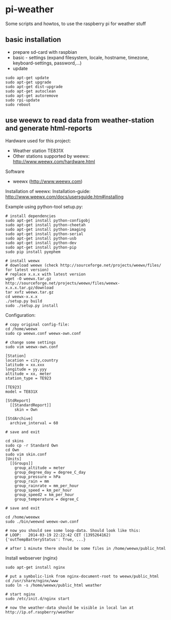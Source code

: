 # pi-weather

Some scripts and howtos, to use the raspberry pi for weather stuff

## basic installation

* prepare sd-card with raspbian
* basic - settings (expand filesystem, locale, hostname, timezone, keyboard-settings, password,...)
* update

```
sudo apt-get update
sudo apt-get upgrade
sudo apt-get dist-upgrade
sudo apt-get autoclean
sudo apt-get autoremove
sudo rpi-update
sudo reboot
```

## use weewx to read data from weather-station and generate html-reports

Hardware used for this project:
- Weather station TE831X
- Other stations supported by weewx: http://www.weewx.com/hardware.html

Software
- weewx (http://www.weewx.com)

Installation of weewx:
Installation-guide: http://www.weewx.com/docs/usersguide.htm#installing

Example using python-tool setup.py:
```
# install dependencies
sudo apt-get install python-configobj
sudo apt-get install python-cheetah
sudo apt-get install python-imaging
sudo apt-get install python-serial
sudo apt-get install python-usb
sudo apt-get install python-dev
sudo apt-get install python-pip
sudo pip install pyephem

# install weewx
# download weewx (check http://sourceforge.net/projects/weewx/files/ for latest version)
# replace x.x.x with latest version
wget -O weewx.tar.gz http://sourceforge.net/projects/weewx/files/weewx-x.x.x.tar.gz/download
tar xvfz weewx.tar.gz
cd weewx-x.x.x
./setup.py build
sudo ./setup.py install
```
Configuration:

```
# copy original config-file:
cd /home/weewx
sudo cp weewx.conf weewx-own.conf

# change some settings
sudo vim weewx-own.conf

[Station]
location = city,country
latitude = xx.xxx
longitude = yy.yyy
altitude = xx, meter
station_type = TE923

[TE923]
model = TE831X

[StdReport]
  [[StandardReport]]
    skin = Own

[StdArchive]
  archive_interval = 60

# save and exit

cd skins
sudo cp -r Standard Own
cd Own
sudo vim skin.conf
[Units]
  [[Groups]]
    group_altitude = meter
    group_degree_day = degree_C_day
    group_pressure = hPa
    group_rain = mm
    group_rainrate = mm_per_hour
    group_speed = km_per_hour
    group_speed2 = km_per_hour
    group_temperature = degree_C

# save and exit

cd /home/weeewx
sudo ./bin/weewxd weewx-own.conf

# now you should see some loop-data. Should look like this:
# LOOP:   2014-03-19 22:22:42 CET (1395264162) {'outTempBatteryStatus': True, ...}

# after 1 minute there should be some files in /home/weewx/public_html

```

Install webserver (nginx)

```
sudo apt-get install nginx

# put a symbolic-link from nginx-document-root to weewx/public_html
cd /usr/share/nginx/www
sudo ln -s /home/weewx/public_html weather

# start nginx
sudo /etc/init.d/nginx start

# now the weather-data should be visible in local lan at http://ip.of.raspberry/weather
```
